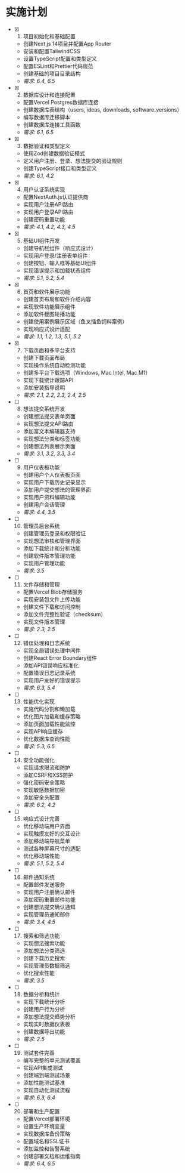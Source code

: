 # 实施计划

- [x] 1. 项目初始化和基础配置
  - 创建Next.js 14项目并配置App Router
  - 安装和配置TailwindCSS
  - 设置TypeScript配置和类型定义
  - 配置ESLint和Prettier代码规范
  - 创建基础的项目目录结构
  - _需求: 6.4, 6.5_

- [x] 2. 数据库设计和连接配置
  - 配置Vercel Postgres数据库连接
  - 创建数据库表结构（users, ideas, downloads, software_versions）
  - 编写数据库迁移脚本
  - 创建数据库连接工具函数
  - _需求: 6.1, 6.5_

- [x] 3. 数据验证和类型定义
  - 使用Zod创建数据验证模式
  - 定义用户注册、登录、想法提交的验证规则
  - 创建TypeScript接口和类型定义
  - _需求: 6.1, 4.2_

- [x] 4. 用户认证系统实现
  - 配置NextAuth.js认证提供商
  - 实现用户注册API路由
  - 实现用户登录API路由
  - 创建密码重置功能
  - _需求: 4.1, 4.2, 4.3, 4.5_

- [x] 5. 基础UI组件开发
  - 创建导航栏组件（响应式设计）
  - 实现用户登录/注册表单组件
  - 创建按钮、输入框等基础UI组件
  - 实现错误提示和加载状态组件
  - _需求: 5.1, 5.2, 5.4_

- [x] 6. 首页和软件展示功能
  - 创建首页布局和软件介绍内容
  - 实现软件功能展示组件
  - 添加软件截图轮播功能
  - 创建使用案例展示区域（鱼叉插鱼饲料案例）
  - 实现响应式设计适配
  - _需求: 1.1, 1.2, 1.3, 5.1, 5.2_

- [x] 7. 下载页面和多平台支持
  - 创建下载页面布局
  - 实现操作系统自动检测功能
  - 创建多平台下载选项（Windows, Mac Intel, Mac M1）
  - 实现下载统计跟踪API
  - 添加安装指导说明
  - _需求: 2.1, 2.2, 2.3, 2.4, 2.5_

- [ ] 8. 想法提交系统开发
  - 创建想法提交表单页面
  - 实现想法提交API路由
  - 添加富文本编辑器支持
  - 实现想法分类和标签功能
  - 创建想法列表展示页面
  - _需求: 3.1, 3.2, 3.3, 3.4_

- [ ] 9. 用户仪表板功能
  - 创建用户个人仪表板页面
  - 实现用户下载历史记录显示
  - 添加用户提交想法的管理界面
  - 实现用户资料编辑功能
  - 创建用户会话管理
  - _需求: 4.4, 3.5_

- [ ] 10. 管理员后台系统
  - 创建管理员登录和权限验证
  - 实现想法审核和管理界面
  - 添加下载统计和分析功能
  - 创建软件版本管理功能
  - 实现用户管理功能
  - _需求: 3.5_

- [ ] 11. 文件存储和管理
  - 配置Vercel Blob存储服务
  - 实现安装包文件上传功能
  - 创建文件下载和访问控制
  - 添加文件完整性验证（checksum）
  - 实现文件版本管理
  - _需求: 2.3, 2.5_

- [ ] 12. 错误处理和日志系统
  - 实现全局错误处理中间件
  - 创建React Error Boundary组件
  - 添加API错误响应标准化
  - 配置错误日志记录系统
  - 实现用户友好的错误提示
  - _需求: 6.3, 5.4_

- [ ] 13. 性能优化实现
  - 实施代码分割和懒加载
  - 优化图片加载和缓存策略
  - 添加页面加载性能监控
  - 实现API响应缓存
  - 优化数据库查询性能
  - _需求: 5.3, 6.5_

- [ ] 14. 安全功能强化
  - 实现请求限流和防护
  - 添加CSRF和XSS防护
  - 强化密码安全策略
  - 实现敏感数据加密
  - 添加安全头配置
  - _需求: 6.2, 4.2_

- [ ] 15. 响应式设计完善
  - 优化移动端用户界面
  - 实现触摸友好的交互设计
  - 添加移动端导航菜单
  - 测试各种屏幕尺寸的适配
  - 优化移动端性能
  - _需求: 5.1, 5.2, 5.4_

- [ ] 16. 邮件通知系统
  - 配置邮件发送服务
  - 实现用户注册确认邮件
  - 添加密码重置邮件功能
  - 创建想法提交确认通知
  - 实现管理员通知邮件
  - _需求: 3.4, 4.5_

- [ ] 17. 搜索和筛选功能
  - 实现想法搜索功能
  - 添加想法分类筛选
  - 创建下载历史搜索
  - 实现管理员数据筛选
  - 优化搜索性能
  - _需求: 3.5_

- [ ] 18. 数据分析和统计
  - 实现下载统计分析
  - 创建用户行为分析
  - 添加想法提交趋势分析
  - 实现实时数据仪表板
  - 创建数据导出功能
  - _需求: 2.5_

- [ ] 19. 测试套件完善
  - 编写完整的单元测试覆盖
  - 实现API集成测试
  - 创建端到端测试场景
  - 添加性能测试基准
  - 实现自动化测试流程
  - _需求: 6.3, 6.4_

- [ ] 20. 部署和生产配置
  - 配置Vercel部署环境
  - 设置生产环境变量
  - 实现数据库备份策略
  - 配置域名和SSL证书
  - 添加监控和告警系统
  - 创建部署文档和运维指南
  - _需求: 6.4, 6.5_